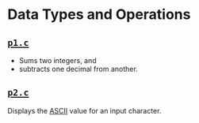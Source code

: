 # Data Types and Operations

## [`p1.c`](p1.c)

- Sums two integers, and
- subtracts one decimal from another.

## [`p2.c`](p2.c)

Displays the [ASCII](https://en.wikipedia.org/wiki/ASCII) value for an input character.

